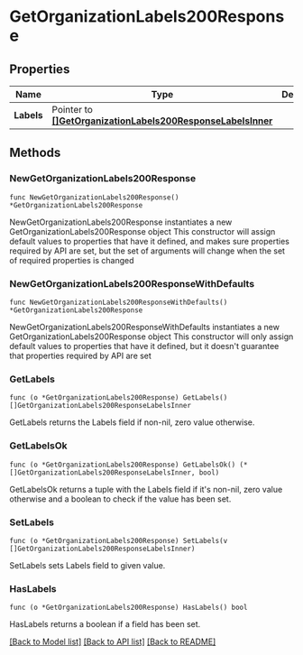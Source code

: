 # GetOrganizationLabels200Response

## Properties

Name | Type | Description | Notes
------------ | ------------- | ------------- | -------------
**Labels** | Pointer to [**[]GetOrganizationLabels200ResponseLabelsInner**](GetOrganizationLabels200ResponseLabelsInner.md) |  | [optional] 

## Methods

### NewGetOrganizationLabels200Response

`func NewGetOrganizationLabels200Response() *GetOrganizationLabels200Response`

NewGetOrganizationLabels200Response instantiates a new GetOrganizationLabels200Response object
This constructor will assign default values to properties that have it defined,
and makes sure properties required by API are set, but the set of arguments
will change when the set of required properties is changed

### NewGetOrganizationLabels200ResponseWithDefaults

`func NewGetOrganizationLabels200ResponseWithDefaults() *GetOrganizationLabels200Response`

NewGetOrganizationLabels200ResponseWithDefaults instantiates a new GetOrganizationLabels200Response object
This constructor will only assign default values to properties that have it defined,
but it doesn't guarantee that properties required by API are set

### GetLabels

`func (o *GetOrganizationLabels200Response) GetLabels() []GetOrganizationLabels200ResponseLabelsInner`

GetLabels returns the Labels field if non-nil, zero value otherwise.

### GetLabelsOk

`func (o *GetOrganizationLabels200Response) GetLabelsOk() (*[]GetOrganizationLabels200ResponseLabelsInner, bool)`

GetLabelsOk returns a tuple with the Labels field if it's non-nil, zero value otherwise
and a boolean to check if the value has been set.

### SetLabels

`func (o *GetOrganizationLabels200Response) SetLabels(v []GetOrganizationLabels200ResponseLabelsInner)`

SetLabels sets Labels field to given value.

### HasLabels

`func (o *GetOrganizationLabels200Response) HasLabels() bool`

HasLabels returns a boolean if a field has been set.


[[Back to Model list]](../README.md#documentation-for-models) [[Back to API list]](../README.md#documentation-for-api-endpoints) [[Back to README]](../README.md)


